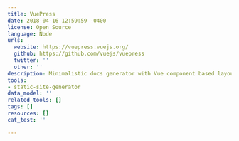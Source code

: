 ```yaml
---
title: VuePress
date: 2018-04-16 12:59:59 -0400
license: Open Source
language: Node
urls:
  website: https://vuepress.vuejs.org/
  github: https://github.com/vuejs/vuepress
  twitter: ''
  other: ''
description: Minimalistic docs generator with Vue component based layout system
tools:
- static-site-generator
data_model: ''
related_tools: []
tags: []
resources: []
cat_test: ''

---
```


